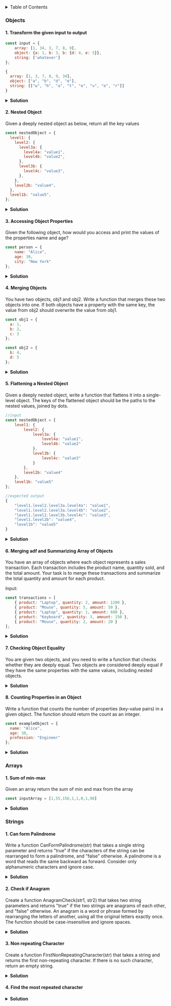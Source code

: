 <details><summary>Table of Contents</summary>

 <h2>Table of Contents </h2>

- [Objects](#objects)
  - [1. Transform the given input to output](#1-transform-the-given-input-to-output)
  - [2. Nested Object](#2-nested-object)
  - [3. Accessing Object Properties](#3-accessing-object-properties)
  - [4. Merging Objects](#4-merging-objects)
  - [5. Flattening a Nested Object](#5-flattening-a-nested-object)
  - [6. Merging adf and Summarizing Array of Objects](#6-merging-adf-and-summarizing-array-of-objects)
  - [7. Checking Object Equality](#7-checking-object-equality)
  - [8. Counting Properties in an Object](#8-counting-properties-in-an-object)
- [Arrays](#arrays)
  - [1. Sum of min-max](#1-sum-of-min-max)
- [Strings](#strings)
  - [1. Can form Palindrome](#1-can-form-palindrome)
  - [2. Check if Anagram](#2-check-if-anagram)
  - [3. Non repeating Character](#3-non-repeating-character)
  - [4. Find the most repeated character](#4-find-the-most-repeated-character)
</details>

###  Objects
#### 1. Transform the given input to output

```js
const input = {
    array: [1, 34, 3, 7, 8, 9],
    object: {a: 1, b: 3, b: {d: 4, e: 5}},
    string: ['whatever']
};
```

```js
{
  array: [1, 3, 7, 8, 9, 34],
  object: ["a", "b", "d", "e"],
  string: [["w", "h", "a", "t", "e", "v", "e", "r"]]
}
```


<details><summary><b>Solution</b></summary>
<p>

```js
function transformInput(input) {
  const sortedArray = input.array.sort((a, b) => b - a);

  const extractKeys = (obj) => {
    const keys = [];
    for (const key in obj) {
      keys.push(key);
      if (typeof obj[key] === "object" && !Array.isArray(obj[key])) {
        keys.push(...extractKeys(obj[key]));
      }
    }
    return keys;
  };

  const objectKeys = extractKeys(input.object);

  const stringArray = input.string.map((str) => str.split(""));
  return {
    array: sortedArray,
    object: objectKeys,
    string : stringArray
  };
}
console.log(transformInput(input));
```

</p>
</details>

#### 2. Nested Object
 Given a deeply nested object as below, return all the key values 

``` js
const nestedObject = {
  level1: {
    level2: {
      level3a: {
        level4a: "value1",
        level4b: "value2",
      },
      level3b: {
        level4c: "value3",
      },
    },
    level2b: "value4",
  },
  level1b: "value5",
};
```

<details><summary><b>Solution</b></summary>

```js

const extractKeys = (obj) => {
  const keys = [];
  for (const key in obj) {
    keys.push(key);
    if (typeof obj[key] === "object") {
      keys.push(...extractKeys(obj[key]));
    }
  }
  return keys;
};

console.log(extractKeys(nestedObject));

\\output : [  'level1',  'level2',  'level3a', 'level4a',  'level4b', 'level3b',  'level4c', 'level2b',  'level1b']

```

</details>



#### 3. Accessing Object Properties
Given the following object, how would you access and print the values of the properties name and age?

```js
const person = {
    name: "Alice",
    age: 30,
    city: "New York"
};
```

<details><summary><b>Solution</b></summary>

```js

const AccessValues = (obj) => {
  const result = [];
  for (const key in obj) {
    if (key === "name" || key === "age") {
      result.push(obj[key]);
    }
  }
  return result
};

console.log(AccessValues(person)); //['Alice' ,30]

```

</details>


#### 4. Merging Objects
You have two objects, obj1 and obj2. Write a function that merges these two objects into one. If both objects have a property with the same key, the value from obj2 should overwrite the value from obj1.

``` js
const obj1 = {
  a: 1,
  b: 2,
  c: 3
};

const obj2 = {
  b: 4,
  d: 5
};
```

<details><summary><b>Solution</b></summary>

```js
const ObjectMerger = (obj1, obj2) => {
  return {
    ...obj1,
    ...obj2
  }
}
console.log(ObjectMerger(obj1,obj2)) //{ a: 1, b: 4, c: 3, d: 5 }

```
</details>


#### 5. Flattening a Nested Object
Given a deeply nested object, write a function that flattens it into a single-level object. The keys of the flattened object should be the paths to the nested values, joined by dots.

```js
//input
const nestedObject = {
    level1: {
        level2: {
            level3a: {
                level4a: "value1",
                level4b: "value2"
            },
            level3b: {
                level4c: "value3"
            }
        },
        level2b: "value4"
    },
    level1b: "value5"
};
```

```js
//expected output
{
    "level1.level2.level3a.level4a": "value1",
    "level1.level2.level3a.level4b": "value2",
    "level1.level2.level3b.level4c": "value3",
    "level1.level2b": "value4",
    "level1b": "value5"
}

```
<details><summary><b>Solution</b></summary>

```js
const FlattenObject = (obj, parentKey = "", result = {}) => {
  for (const key in obj) {
    if (obj.hasOwnProperty(key)) {
      const value = obj[key];
      const newKey = parentKey ? `${parentKey}.${key}` : key
      if (typeof value  === "object"  ) {
        FlattenObject(value, newKey,result)
      }
      else{
        result[newKey] = value
      }
    }
  }
  return result;
};
console.log(FlattenObject(nestedObject));

```
</details>

#### 6. Merging adf and Summarizing Array of Objects

You have an array of objects where each object represents a sales transaction. Each transaction includes the product name, quantity sold, and the total amount. Your task is to merge these transactions and summarize the total quantity and amount for each product.

Input:
```js
const transactions = [
    { product: "Laptop", quantity: 2, amount: 1200 },
    { product: "Mouse", quantity: 5, amount: 50 },
    { product: "Laptop", quantity: 1, amount: 600 },
    { product: "Keyboard", quantity: 3, amount: 150 },
    { product: "Mouse", quantity: 2, amount: 20 }
];
```

<details><summary><b>Solution</b></summary>

```js
const Summarize = (arr) => {
  const result = [];
  arr.forEach((element) => {
    const { product, quantity, amount } = element;

    if (!result[product]) {
      result[product] = { totalAmount: 0, totalQuantity: 0 };
    }

    result[product].totalAmount += amount
    result[product].totalQuantity += quantity
  });

  return result;
  };

console.log(Summarize(transactions))
/*
      [
        Laptop: { totalAmount: 1800, totalQuantity: 3 },
        Mouse: { totalAmount: 70, totalQuantity: 7 },
        Keyboard: { totalAmount: 150, totalQuantity: 3 }
      ]
*/
```
</details>

#### 7. Checking Object Equality

You are given two objects, and you need to write a function that checks whether they are deeply equal. Two objects are considered deeply equal if they have the same properties with the same values, including nested objects.


<details><summary><b>Solution</b></summary>

``` js
const person1 = {
  name: "Alice",
  age: 30,
  address: {
    city: "Wonderland",
    postalCode: "12345",
  },
};

const person2 = {
  name: "Alice",
  age: 30,
  address: {
    city: "Wonderland",
    postalCode: "12345",
  },
};

const DeeplyEqual = (obj1, obj2) => {
  if (obj1 === obj2) return true;
  if (
    typeof obj1 !== "object" ||
    typeof obj2 !== "object" ||
    obj1 === null ||
    obj2 === null
  ) {
    return false;
  }
  const keys1 = Object.keys(obj1);
  const keys2 = Object.keys(obj2);

  if (keys1.length !== keys2.length) return false;

  for (const key of keys1) {
    if (!keys2.includes(key)) return false;
    if (!DeeplyEqual(obj1[key], obj2[key])) return false;
  }
  return true;
};

console.log(DeeplyEqual(person1, person2));

```
</details>

#### 8. Counting Properties in an Object
Write a function that counts the number of properties (key-value pairs) in a given object. The function should return the count as an integer.

```js
const exampleObject = {
  name: "Alice",
  age: 30,
  profession: "Engineer"
};
```

<details><summary><b>Solution</b></summary>

```js
const countProperties = (obj) => {
  return Object.keys(obj).length;
};

console.log(countProperties(exampleObject)) //3
```

</details>

###  Arrays
#### 1. Sum of min-max 
 Given an array return the sum of min and max from the array

``` js
const inputArray = [1,55,156,1,1,0,1,98]

```

<details><summary><b>Solution</b></summary>

```js

const SumofMinMax = (input) => {
  if(input.length === 0){
   return null
  }
  const min = Math.min(...input)
  const max = Math.max(...input)

  return min+max
}

console.log(SumofMinMax([])); \\null
console.log(SumofMinMax(inputArray)); \\156

```
</details>

### Strings
#### 1. Can form Palindrome 
Write a function CanFormPalindrome(str) that takes a single string parameter and returns "true" if the characters of the string can be rearranged to form a palindrome, and "false" otherwise. A palindrome is a word that reads the same backward as forward. Consider only alphanumeric characters and ignore case.

<details><summary><b>Solution</b></summary>

``` js
function CanFormPalindrome(str) {
  const charactersCount = {};
  for (let char of str) {
    char = char.toLowerCase()
    charactersCount[char] = (charactersCount[char] || 0) + 1;
  }

  let oddCount = 0;
  for (let char in charactersCount) {
    if (charactersCount[char] % 2 !== 0) oddCount++;
  }
  return oddCount <= 1;
}

console.log(CanFormPalindrome("Namaste")); //false
console.log(CanFormPalindrome("Madam")); //true

```

</details>

#### 2. Check if Anagram
Create a function AnagramCheck(str1, str2) that takes two string parameters and returns "true" if the two strings are anagrams of each other, and "false" otherwise. An anagram is a word or phrase formed by rearranging the letters of another, using all the original letters exactly once. The function should be case-insensitive and ignore spaces.

<details><summary><b>Solution</b></summary>

``` js
function isAnagram(str_one, str_two) {
  const sortedStrOne = str_one.toLowerCase().split("").sort().join('')
  const sortedStrTwo = str_two.toLowerCase().split("").sort().join('')

  return sortedStrOne === sortedStrTwo;
}

console.log(isAnagram("Namaste", "World")); //false
console.log(isAnagram("Hero", "Oreh")); //true
```

</details>

#### 3. Non repeating Character
Create a function FirstNonRepeatingCharacter(str) that takes a string and returns the first non-repeating character. If there is no such character, return an empty string.

<details><summary><b>Solution</b></summary>

``` js
function FirstNonRepeatingChar(str) {
  const charCount = {};
  for (let char of str) {
    char = char.toLowerCase();
    charCount[char] = (charCount[char] || 0) + 1;
  }
  for( let char of str){
    if(charCount[char] === 1) return char
  }
  return ""
}
console.log(FirstNonRepeatingChar('swiss')) //w
console.log(FirstNonRepeatingChar('ababababax')) //x
console.log(FirstNonRepeatingChar('yolloy')) //""

// Alternate 
function RemoveDuplicatesTwo(str) {
  let uniqueChar = new Set(str.toLowerCase());
  return [...uniqueChar].join("");
}
//Preserving the order and for senteces 

function RemoveDuplicatesInOrder(str) {
  const seen = new Set();
  const result = [];

  for (let char of str.toLowerCase()) {
    if (char.match(/[a-z]/) && !seen.has(char)) {
      seen.add(char);
      result.push(char);
    } else if(char === ' ')
    result.push(char)
  }
  return result.join('')
```
</details>

#### 4. Find the most repeated character 

<details><summary><b>Solution</b></summary>

``` js
const str = "hey there welcome";

function MostFrequentLetter(str) {
  let charCount = {};
  for (let char of str) {
    if (char !== " ") {
      char = char.toLowerCase();
      charCount[char] = (charCount[char] || 0) + 1;
    }
  }
  let maxCount = 1;
  let mostFrequentChar = "";
  for (let char in charCount) {
    if (charCount[char] > maxCount) {
      maxCount = charCount[char];
      mostFrequentChar = char;
    }
  }
  return mostFrequentChar;
}
console.log(MostFrequentLetter(str));//e

```
